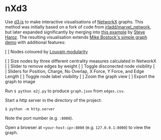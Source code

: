 # nXd3

Use [d3.js](https://d3js.org/) to make interactive visualisations of [NetworkX](https://networkx.github.io/) graphs. This method was initially based on a fork of code from [jrladd/marvel_network](https://github.com/jrladd/marvel_network), but later expanded significantly by merging into [this example](https://bl.ocks.org/steveharoz/8c3e2524079a8c440df60c1ab72b5d03) by [Steve Haroz](https://github.com/steveharoz). The resulting visualisation extends [Mike Bostock's simple graph demo](http://bl.ocks.org/mbostock/4062045) with additional features:

[ ] Nodes coloured by [Louvain modularity](https://github.com/taynaud/python-louvain)

[ ] Size nodes by three different centrality measures calculated in NetworkX 
[ ] Slider to remove edges by weight
[ ] Toggle disconected node visibility
[ ] Sliders for Position, Charge, No Overlap, X Force, Y Force, and Edge Length
[ ] Toggle node label visibility
[ ] Zoom the graph view
[ ] Export the graph to image

Run 
`$ python e2j.py` 
to produce `graph.json` from `edges.csv`.

Start a http server in the directory of the project:

`$ python -m http.server`

Note the port number (e.g. `:8000`).

Open a browser at `<your-host-ip>:8000` (e.g. `127.0.0.1:8000`) to view the graph.
